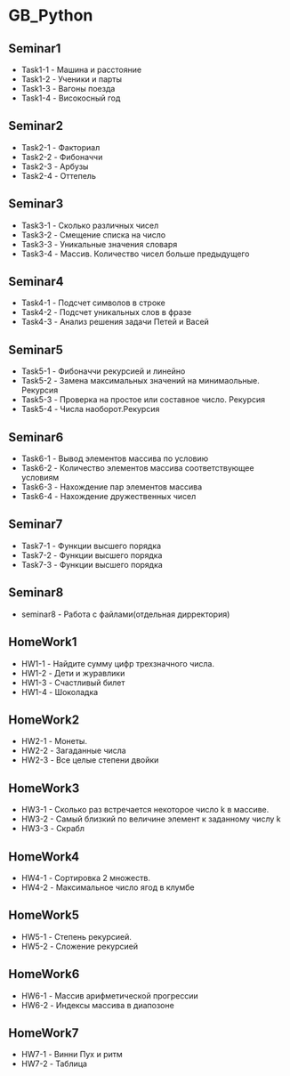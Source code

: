 # GB_Python
## Seminar1
* Task1-1 - Машина и расстояние
* Task1-2 - Ученики и парты
* Task1-3 - Вагоны поезда
* Task1-4 - Високосный год
## Seminar2
* Task2-1 - Факториал
* Task2-2 - Фибоначчи
* Task2-3 - Арбузы
* Task2-4 - Оттепель
## Seminar3
* Task3-1 - Сколько различных чисел
* Task3-2 - Смещение списка на число
* Task3-3 - Уникальные значения словаря
* Task3-4 - Массив. Количество чисел больше предыдущего
## Seminar4
* Task4-1 - Подсчет символов в строке
* Task4-2 - Подсчет уникальных слов в фразе
* Task4-3 - Анализ решения задачи Петей и Васей
## Seminar5
* Task5-1 - Фибоначчи рекурсией и линейно
* Task5-2 - Замена максимальных значений на минимаольные. Рекурсия
* Task5-3 - Проверка на простое или составное число. Рекурсия
* Task5-4 - Числа наоборот.Рекурсия
## Seminar6
* Task6-1 - Вывод элементов массива по условию
* Task6-2 - Количество элементов массива соответствующее условиям
* Task6-3 - Нахождение пар элементов массива
* Task6-4 - Нахождение дружественных чисел
## Seminar7
* Task7-1 - Функции высшего порядка
* Task7-2 - Функции высшего порядка
* Task7-3 - Функции высшего порядка

## Seminar8
* seminar8 - Работа с файлами(отдельная дирректория)


## HomeWork1
* HW1-1 - Найдите сумму цифр трехзначного числа.
* HW1-2 - Дети и журавлики
* HW1-3 - Счастливый билет
* HW1-4 - Шоколадка
## HomeWork2
* HW2-1 - Монеты.
* HW2-2 - Загаданные числа
* HW2-3 - Все целые степени двойки
## HomeWork3
* HW3-1 - Cколько раз встречается некоторое число k в массиве.
* HW3-2 - Cамый близкий по величине элемент к заданному числу k
* HW3-3 - Скрабл
## HomeWork4
* HW4-1 - Сортировка 2 множеств.
* HW4-2 - Максимальное число ягод в клумбе
## HomeWork5
* HW5-1 - Степень рекурсией.
* HW5-2 - Сложение рекурсией
## HomeWork6
* HW6-1 - Массив арифметической прогрессии
* HW6-2 - Индексы массива в диапозоне
## HomeWork7
* HW7-1 - Винни Пух и ритм
* HW7-2 - Таблица